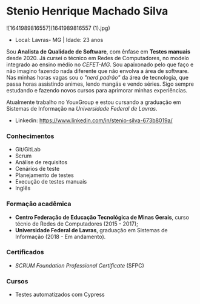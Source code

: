 # Stenio Henrique Machado Silva

![1641989816557](1641989816557 (1).jpg)

- Local: Lavras- MG | Idade: 23 anos

Sou **Analista de Qualidade de Software**, com ênfase em **Testes manuais** desde 2020. Já cursei o técnico em Redes de Computadores, no modelo integrado ao ensino médio no *CEFET-MG*. 
Sou apaixonado pelo que faço e não imagino fazendo nada diferente que não envolva a área de software. Nas minhas horas vagas sou o *"nerd padrão"* da área de tecnologia, que passa horas assistindo animes, lendo mangás e vendo séries. Sigo sempre estudando e fazendo novos cursos para aprimorar minhas experiências. 

Atualmente trabalho no YouxGroup e estou cursando a graduação em Sistemas de Informação na *Universidade Federal de Lavras*. 

- Linkedin: https://www.linkedin.com/in/stenio-silva-673b8019a/


### Conhecimentos 

- Git/GitLab 
- Scrum 
- Análise de requisitos 
- Cenários de teste
- Planejamento de testes
- Execução de testes manuais 
- Inglês 

### Formação acadêmica

- **Centro Federação de Educação Tecnológica de Minas Gerais**, curso técnio de Redes de Computadores (2015 - 2017);
- **Universidade Federal de Lavras**, graduação em Sistemas de Informação (2018 - Em andamento). 

### Certificados

- *SCRUM Foundation Professional Certificate* (SFPC)

### Cursos 

- Testes automatizados com Cypress 




